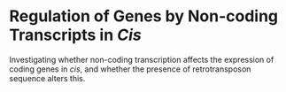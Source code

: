 # Regulation of Genes by Non-coding Transcripts in *Cis*

Investigating whether non-coding transcription affects the
expression of coding genes in *cis*, and whether the
presence of retrotransposon sequence alters this.
